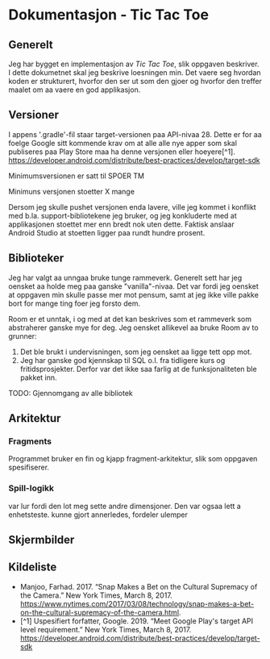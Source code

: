 # Dokumentasjon - Tic Tac Toe
## Generelt
Jeg har bygget en implementasjon av _Tic Tac Toe_, slik oppgaven beskriver.
I dette dokumetnet skal jeg beskrive loesningen min. Det vaere seg hvordan koden er strukturert,
hvorfor den ser ut som den gjoer og hvorfor den treffer maalet om aa vaere en god applikasjon.

## Versioner
I appens '.gradle'-fil staar target-versionen paa API-nivaa 28. Dette er for aa foelge Google sitt kommende krav
om at alle alle nye apper som skal publiseres paa Play Store maa ha denne versjonen eller hoeyere[^1]. https://developer.android.com/distribute/best-practices/develop/target-sdk

Minimumsversionen er satt til SPOER TM

Minimuns versjonen stoetter X mange

Dersom jeg skulle pushet versjonen enda lavere, ville jeg kommet i konflikt med b.la. support-bibliotekene jeg bruker,
og jeg konkluderte med at applikasjonen stoettet mer enn bredt nok uten dette. Faktisk anslaar Android Studio at stoetten ligger paa rundt hundre prosent. 


## Biblioteker
Jeg har valgt aa unngaa bruke tunge rammeverk. Generelt sett har jeg oensket aa holde meg paa ganske "vanilla"-nivaa.
Det var fordi jeg oensket at oppgaven min skulle passe mer mot pensum, samt at jeg ikke ville pakke bort for mange ting
foer jeg forsto dem.

Room er et unntak, i og med at det kan beskrives som et rammeverk som abstraherer ganske mye for deg. Jeg oensket allikevel
aa bruke Room av to grunner:
1. Det ble brukt i undervisningen, som jeg oensket aa ligge tett opp mot.
2. Jeg har ganske god kjennskap til SQL o.l. fra tidligere kurs og fritidsprosjekter. Derfor var det ikke saa farlig at
de funksjonaliteten ble pakket inn.

TODO: Gjennomgang av alle bibliotek

## Arkitektur
### Fragments 
Programmet bruker en fin og kjapp fragment-arkitektur, slik som 
oppgaven spesifiserer. 
### Spill-logikk
var lur fordi den lot meg sette andre dimensjoner. Den var ogsaa lett a enhetsteste. kunne gjort annerledes, fordeler ulemper 

## Skjermbilder

## Kildeliste
* Manjoo, Farhad. 2017. “Snap Makes a Bet on the Cultural Supremacy of the Camera.” New York Times, March 8, 2017. https://www.nytimes.com/2017/03/08/technology/snap-makes-a-bet-on-the-cultural-supremacy-of-the-camera.html.
* [^1] Uspesifiert forfatter, Google. 2019. “Meet Google Play's target API level requirement.” New York Times, March 8, 2017. https://developer.android.com/distribute/best-practices/develop/target-sdk